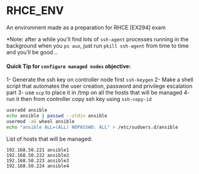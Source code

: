 # RHCE_ENV
An environment made as a preparation for RHCE [EX294] exam

*Note: after a while you'll find lots of `ssh-agent` processes running in the background when you `ps aux`, just run `pkill ssh-agent` from time to time and you'll be good ..

#### Quick Tip for `configure managed nodes` objective:
1- Generate the ssh key on controller node first `ssh-keygen`
2- Make a shell script that automates the user creation, password and privilege escalation part 
3- use `scp` to place it in /tmp on all the hosts that will be managed 
4- run it then from controller copy ssh key using `ssh-copy-id`

```bash
useradd ansible 
echo ansible | passwd --stdin ansible 
usermod -aG wheel ansible 
echo "ansible ALL=(ALL) NOPASSWD: ALL" > /etc/sudoers.d/ansible
```

List of hosts that will be managed:
```
192.168.50.221 ansible1
192.168.50.222 ansible2
192.168.50.223 ansible3
192.168.50.224 ansible4

```